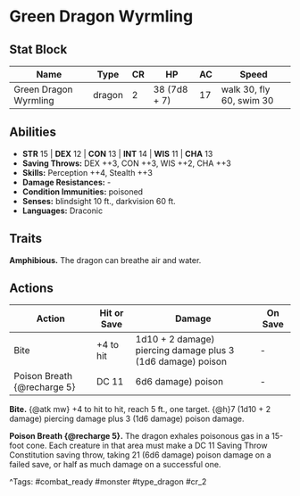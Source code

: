 # Green Dragon Wyrmling

## Stat Block

| Name | Type | CR | HP | AC | Speed |
|------|------|----|----|----|-------|
| Green Dragon Wyrmling | dragon | 2 | 38 (7d8 + 7) | 17 | walk 30, fly 60, swim 30 |

## Abilities

- **STR** 15 | **DEX** 12 | **CON** 13 | **INT** 14 | **WIS** 11 | **CHA** 13
- **Saving Throws:** DEX ++3, CON ++3, WIS ++2, CHA ++3  
- **Skills:** Perception ++4, Stealth ++3  
- **Damage Resistances:** -  
- **Condition Immunities:** poisoned  
- **Senses:** blindsight 10 ft., darkvision 60 ft.  
- **Languages:** Draconic

## Traits

**Amphibious.** The dragon can breathe air and water.


## Actions

| Action | Hit or Save | Damage | On Save |
|--------|--------------|--------|----------|
| Bite | +4 to hit | 1d10 + 2 damage) piercing damage plus 3 (1d6 damage) poison | - |
| Poison Breath {@recharge 5} | DC 11 | 6d6 damage) poison | - |

**Bite.** {@atk mw} +4 to hit to hit, reach 5 ft., one target. {@h}7 (1d10 + 2 damage) piercing damage plus 3 (1d6 damage) poison damage.

**Poison Breath {@recharge 5}.** The dragon exhales poisonous gas in a 15-foot cone. Each creature in that area must make a DC 11 Saving Throw Constitution saving throw, taking 21 (6d6 damage) poison damage on a failed save, or half as much damage on a successful one.


^Tags: #combat_ready #monster #type_dragon #cr_2
